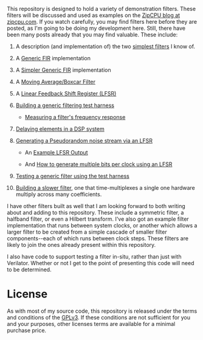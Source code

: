 This repository is designed to hold a variety of demonstration filters.
These filters will be discussed and used as examples on
the [ZipCPU blog at zipcpu.com](http://zipcpu.com).  If you watch carefully,
you may find filters here before they are posted, as I'm going to be doing my
development here.  Still, there have been many posts already that you may
find valuable.  These include:

1. A description (and implementation of) the two [simplest filters](http://zipcpu.com/dsp/2017/08/19/simple-filter.html) I know of.

1. A [Generic FIR](http://zipcpu.com/dsp/2017/09/15/fastfir.html) implementation

1. A [Simpler Generic FIR](http://zipcpu.com/dsp/2017/09/15/cheaper-fast-fir.html) implementation

1. A [Moving Average/Boxcar Filter](http://zipcpu.com/dsp/2017/10/16/boxcar.html)

1. A [Linear Feedback Shift Register (LFSR)](http://zipcpu.com/dsp/2017/10/27/lfsr.html)

1. [Building a generic filtering test harness](http://zipcpu.com/dsp/2017/11/04/genfil-tb.html)
   - [Measuring a filter's frequency response](http://zipcpu.com/dsp/2017/11/22/fltr-response.html)

1. [Delaying elements in a DSP system](http://zipcpu.com/dsp/2017/11/10/delayw.html)

1. [Generating a Pseudorandom noise stream via an LFSR](http://zipcpu.com/dsp/2017/11/11/lfsr-example.html)

   - An [Example LFSR Output](http://zipcpu.com/dsp/2017/11/11/lfsr-example.html)

   - And [How to generate multiple bits per clock using an LFSR](http://zipcpu.com/dsp/2017/11/13/lfsr-multi.html)

1. [Testing a generic filter using the test harness](http://zipcpou.com/dsp/2017/12/06/fastfir-tb.md)

1. [Building a slower filter](http://zipcpou.com/dsp/2017/12/30/slowfil.md),
   one that time-multiplexes a single one hardware multiply across many
   coefficients.

I have other filters built as well that I am looking forward to both
writing about and adding to this repository.  These include a
symmetric filter, a halfband filter, or even a Hilbert transform.  I've
also got an example filter implementation that runs between system clocks,
or another which allows a larger filter to be created from a simple cascade
of smaller filter components--each of which runs between clock steps.
These filters are likely to join the ones already present within this
repository.

I also have code to support testing a filter in-situ, rather than just
with Verilator.  Whether or not I get to the point of presenting this code
will need to be determined.

# License

As with most of my source code, this repository is released under the terms
and conditions of the
[GPLv3](https://www.gnu.org/licenses/gpl-3.0.en.html).  If these conditions
are not sufficient for you and your purposes, other licenses terms are
available for a minimal purchase price.
